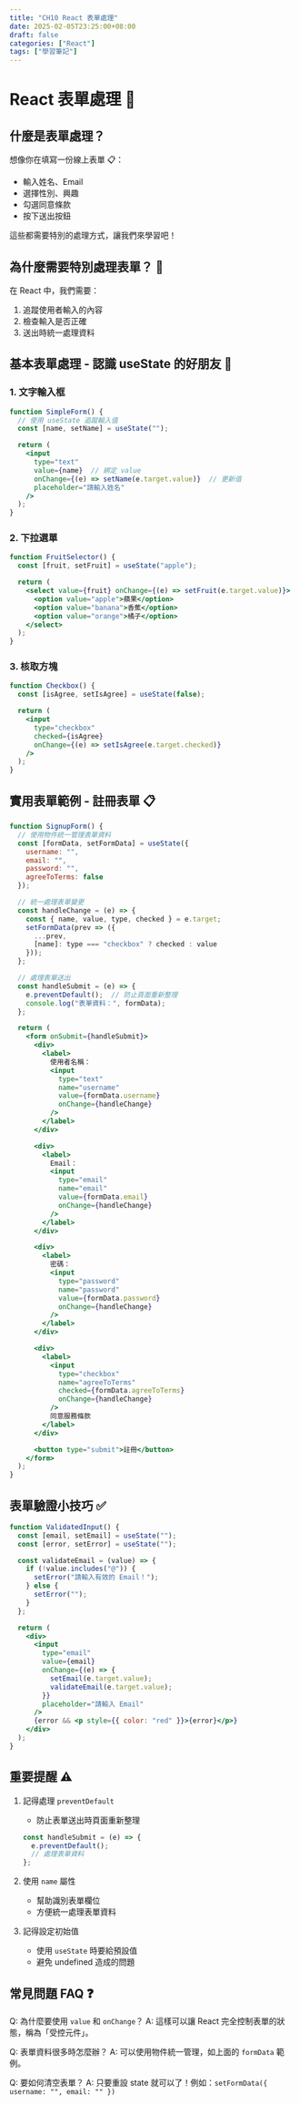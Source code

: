 ```yaml
---
title: "CH10 React 表單處理"
date: 2025-02-05T23:25:00+08:00
draft: false
categories: ["React"]
tags: ["學習筆記"]
---
```


# React 表單處理 📝

## 什麼是表單處理？
想像你在填寫一份線上表單 📋：
- 輸入姓名、Email
- 選擇性別、興趣
- 勾選同意條款
- 按下送出按鈕

這些都需要特別的處理方式，讓我們來學習吧！

## 為什麼需要特別處理表單？ 🤔
在 React 中，我們需要：
1. 追蹤使用者輸入的內容
2. 檢查輸入是否正確
3. 送出時統一處理資料

## 基本表單處理 - 認識 useState 的好朋友 👥

### 1. 文字輸入框
```jsx
function SimpleForm() {
  // 使用 useState 追蹤輸入值
  const [name, setName] = useState("");

  return (
    <input 
      type="text"
      value={name}  // 綁定 value
      onChange={(e) => setName(e.target.value)}  // 更新值
      placeholder="請輸入姓名"
    />
  );
}
```

### 2. 下拉選單
```jsx
function FruitSelector() {
  const [fruit, setFruit] = useState("apple");

  return (
    <select value={fruit} onChange={(e) => setFruit(e.target.value)}>
      <option value="apple">蘋果</option>
      <option value="banana">香蕉</option>
      <option value="orange">橘子</option>
    </select>
  );
}
```

### 3. 核取方塊
```jsx
function Checkbox() {
  const [isAgree, setIsAgree] = useState(false);

  return (
    <input 
      type="checkbox"
      checked={isAgree}
      onChange={(e) => setIsAgree(e.target.checked)}
    />
  );
}
```

## 實用表單範例 - 註冊表單 📋

```jsx
function SignupForm() {
  // 使用物件統一管理表單資料
  const [formData, setFormData] = useState({
    username: "",
    email: "",
    password: "",
    agreeToTerms: false
  });

  // 統一處理表單變更
  const handleChange = (e) => {
    const { name, value, type, checked } = e.target;
    setFormData(prev => ({
      ...prev,
      [name]: type === "checkbox" ? checked : value
    }));
  };

  // 處理表單送出
  const handleSubmit = (e) => {
    e.preventDefault();  // 防止頁面重新整理
    console.log("表單資料：", formData);
  };

  return (
    <form onSubmit={handleSubmit}>
      <div>
        <label>
          使用者名稱：
          <input
            type="text"
            name="username"
            value={formData.username}
            onChange={handleChange}
          />
        </label>
      </div>

      <div>
        <label>
          Email：
          <input
            type="email"
            name="email"
            value={formData.email}
            onChange={handleChange}
          />
        </label>
      </div>

      <div>
        <label>
          密碼：
          <input
            type="password"
            name="password"
            value={formData.password}
            onChange={handleChange}
          />
        </label>
      </div>

      <div>
        <label>
          <input
            type="checkbox"
            name="agreeToTerms"
            checked={formData.agreeToTerms}
            onChange={handleChange}
          />
          同意服務條款
        </label>
      </div>

      <button type="submit">註冊</button>
    </form>
  );
}
```

## 表單驗證小技巧 ✅

```jsx
function ValidatedInput() {
  const [email, setEmail] = useState("");
  const [error, setError] = useState("");

  const validateEmail = (value) => {
    if (!value.includes("@")) {
      setError("請輸入有效的 Email！");
    } else {
      setError("");
    }
  };

  return (
    <div>
      <input
        type="email"
        value={email}
        onChange={(e) => {
          setEmail(e.target.value);
          validateEmail(e.target.value);
        }}
        placeholder="請輸入 Email"
      />
      {error && <p style={{ color: "red" }}>{error}</p>}
    </div>
  );
}
```

## 重要提醒 ⚠️

1. 記得處理 `preventDefault`
   - 防止表單送出時頁面重新整理
   ```jsx
   const handleSubmit = (e) => {
     e.preventDefault();
     // 處理表單資料
   };
   ```

2. 使用 `name` 屬性
   - 幫助識別表單欄位
   - 方便統一處理表單資料

3. 記得設定初始值
   - 使用 `useState` 時要給預設值
   - 避免 undefined 造成的問題

## 常見問題 FAQ ❓

Q: 為什麼要使用 `value` 和 `onChange`？
A: 這樣可以讓 React 完全控制表單的狀態，稱為「受控元件」。

Q: 表單資料很多時怎麼辦？
A: 可以使用物件統一管理，如上面的 `formData` 範例。

Q: 要如何清空表單？
A: 只要重設 state 就可以了！例如：`setFormData({ username: "", email: "" })`


